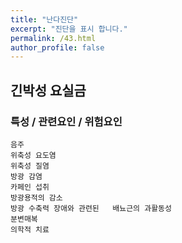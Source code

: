 ```yaml
---
title: "난다진단"
excerpt: "진단을 표시 합니다."
permalink: /43.html
author_profile: false
---
```

## 긴박성 요실금




### 특성 / 관련요인 / 위험요인

>                
    
    음주
    위축성 요도염
    위축성 질염
    방광 감염
    카페인 섭취
    방광용적의 감소
    방광 수축력 장애와 관련된   배뇨근의 과활동성
    분변매복
    의학적 치료







